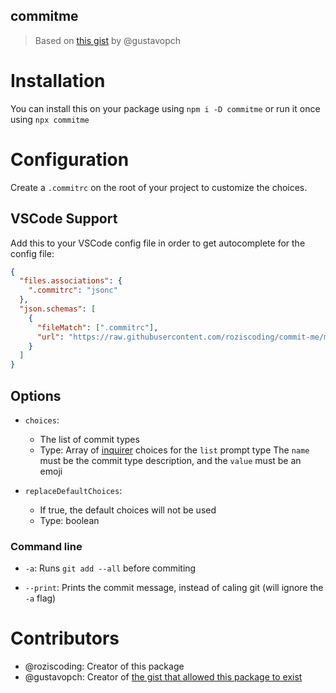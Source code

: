 ## commitme

> Based on [this gist](https://gist.github.com/gustavopch/506a0651657b48e38a014a067e6bd221) by @gustavopch

# Installation

You can install this on your package using `npm i -D commitme` or run it once using `npx commitme`

# Configuration

Create a `.commitrc` on the root of your project to customize the choices.

## VSCode Support

Add this to your VSCode config file in order to get autocomplete for the config file:

```json
{
  "files.associations": {
    ".commitrc": "jsonc"
  },
  "json.schemas": [
    {
      "fileMatch": [".commitrc"],
      "url": "https://raw.githubusercontent.com/roziscoding/commit-me/main/config-schema.json"
    }
  ]
}
```

## Options

- `choices`:

  - The list of commit types
  - Type: Array of [inquirer](https://www.npmjs.com/package/inquirer) choices for the `list` prompt type
    The `name` must be the commit type description, and the `value` must be an emoji

- `replaceDefaultChoices`:
  - If true, the default choices will not be used
  - Type: boolean

### Command line

- `-a`: Runs `git add --all` before commiting

- `--print`: Prints the commit message, instead of caling git (will ignore the `-a` flag)

# Contributors

- @roziscoding: Creator of this package
- @gustavopch: Creator of [the gist that allowed this package to exist](https://gist.github.com/gustavopch/506a0651657b48e38a014a067e6bd221)
